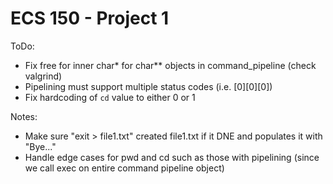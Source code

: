 # ECS 150 - Project 1

ToDo:
- Fix free for inner char* for char** objects in command_pipeline (check valgrind)
- Pipelining must support multiple status codes (i.e. [0][0][0])
- Fix hardcoding of `cd` value to either 0 or 1

Notes:
- Make sure "exit > file1.txt" created file1.txt if it DNE and populates it with "Bye..."
- Handle edge cases for pwd and cd such as those with pipelining (since we call exec on entire command pipeline object)